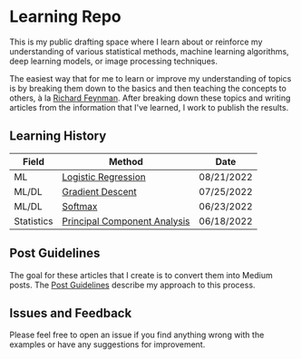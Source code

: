 # Learning Repo
This is my public drafting space where I learn about or reinforce my understanding of various statistical methods, machine learning algorithms, deep learning models, or image processing techniques.

The easiest way that for me to learn or improve my understanding of topics is by breaking them down to the basics and then teaching the concepts to others, à la [Richard Feynman](https://www.colorado.edu/artssciences-advising/resource-library/life-skills/the-feynman-technique-in-academic-coaching). After breaking down these topics and writing articles from the information that I've learned, I work to publish the results.

## Learning History

| Field | Method | Date |
| ----- | ------ | ---- | 
| ML | [Logistic Regression](https://medium.com/@jacobbumgarner/breaking-it-down-logistic-regression-e5c3f1450bd) | 08/21/2022 |
| ML/DL | [Gradient Descent](https://medium.com/@jacobbumgarner/breaking-it-down-gradient-descent-b94c124f1dfd) | 07/25/2022 |
| ML/DL | [Softmax](softmax/softmax.ipynb) | 06/23/2022 |
| Statistics | [Principal Component Analysis](pca/pca.ipynb) | 06/18/2022 |

## Post Guidelines
The goal for these articles that I create is to convert them into Medium posts. The [Post Guidelines](POST_GUIDELINES.md) describe my approach to this process.

## Issues and Feedback

Please feel free to open an issue if you find anything wrong with the examples or have any suggestions for improvement.
